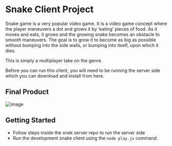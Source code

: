 
# Snake Client Project

Snake game is a very popular video game. It is a video game concept where the player maneuvers a dot and grows it by ‘eating’ pieces of food. As it moves and eats, it grows and the growing snake becomes an obstacle to smooth maneuvers. The goal is to grow it to become as big as possible without bumping into the side walls, or bumping into itself, upon which it dies.

This is simply a multiplayer take on the genre.

Before you can run this client, you will need to be running the server side which you can download and install from here. 

## Final Product
![image](https://user-images.githubusercontent.com/111916382/203170118-7968adc2-3b1f-4c91-83c8-66512a265a71.png)



## Getting Started

- Follow steps inside the snek server repo to run the server side
- Run the development snake client using the `node play.js` command.
